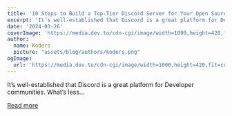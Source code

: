 ```yaml
---
title: '10 Steps to Build a Top-Tier Discord Server for Your Open Source Community. ✨'
excerpt: 'It’s well-established that Discord is a great platform for Developer communities. What’s less...'
date: '2024-03-26'
coverImage: 'https://media.dev.to/cdn-cgi/image/width=1000,height=420,fit=cover,gravity=auto,format=auto/https%3A%2F%2Fdev-to-uploads.s3.amazonaws.com%2Fuploads%2Farticles%2Fhv0hx0hv9vq63g94vim7.png'
author:
  name: Koders
  picture: "assets/blog/authors/koders.png"
ogImage:
  url: 'https://media.dev.to/cdn-cgi/image/width=1000,height=420,fit=cover,gravity=auto,format=auto/https%3A%2F%2Fdev-to-uploads.s3.amazonaws.com%2Fuploads%2Farticles%2Fhv0hx0hv9vq63g94vim7.png'
---
```


It’s well-established that Discord is a great platform for Developer communities. What’s less...

[Read more](https://dev.to/jakepage91/10-steps-to-build-a-top-tier-discord-server-for-your-open-source-community-4cog)
